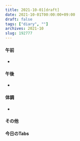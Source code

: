 ```yaml
---
title: 2021-10-01[draft]
date: 2021-10-01T00:00:00+09:00
draft: false
tags: ["diary", ""]
archives: 2021-10
slug: 192777
---
```

#### 午前
- 
#### 午後
- 
#### 体調
- 
#### その他
#### 今日のTabs